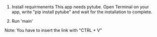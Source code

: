 1. Install requirmenents
        This app needs pytube. Open Terminal on your app, write "pip install pytube" and wait for the installation to complete.
        
        
        
2. Run 'main'




Note: You have to insert the link with "CTRL + V"
